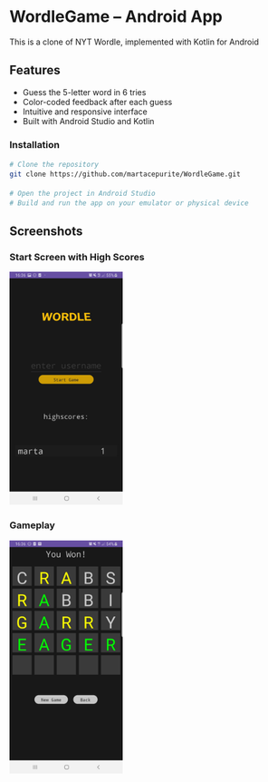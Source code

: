 # WordleGame – Android App

This is a clone of NYT Wordle, implemented with Kotlin for Android

## Features

- Guess the 5-letter word in 6 tries
- Color-coded feedback after each guess
- Intuitive and responsive interface
- Built with Android Studio and Kotlin

### Installation

```bash
# Clone the repository
git clone https://github.com/martacepurite/WordleGame.git

# Open the project in Android Studio
# Build and run the app on your emulator or physical device
```
## Screenshots

### Start Screen with High Scores
<img src="Screenshot_1.jpg" alt="Gameplay" width="200"/>

### Gameplay
<img src="Screenshot_2.jpg" alt="Highscores" width="200"/>
